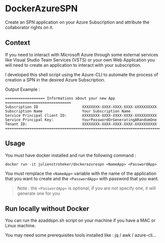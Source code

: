# DockerAzureSPN

Create an SPN application on your Azure Subscription and attribute the collaborator rights on it.

## Context

If you need to interact with Microsoft Azure through some external services like Visual Studio Team Services (VSTS) 
or your own Web Application you will need to create an application to interact with your subscription.

I developed this shell script using the Azure-CLI to automate the process of creation a SPN in the desired Azure Subscription.

Output Example :

```
================== Informations about your new App ==============================
Subscription ID                    XXXXXXXX-XXXX-XXXX-XXXX-XXXXXXXXXX
Subscription Name                  Your Subscription Name
Service Principal Client ID:       XXXXXXXX-XXXX-XXXX-XXXX-XXXXXXXXXX
Service Principal Key:             YourPasswordOrGeneratingARandomOne
Tenant ID:                         XXXXXXXX-XXXX-XXXX-XXXX-XXXXXXXXXX
=================================================================================
```

## Usage

You must have docker installed and run the following command :

```
docker run -it julienstroheker/dockerazurespn <NameApp> <PasswordApp>
```

You must remplace the `<NameApp>` variable with the name of the application that you want to create and the `<PasswordApp>` with password that you want.

>Note : the `<PasswordApp>` is optional, if you are not specify one, it will generate one for you

## Run locally without Docker

You can run the azaddspn.sh script on your machine if you have a MAC or Linux machine.

You may need some prerequisites tools installed like : jq / awk / azure-cli...